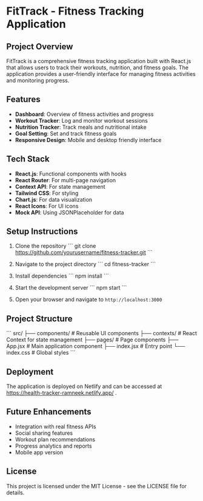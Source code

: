 # FitTrack - Fitness Tracking Application

## Project Overview
FitTrack is a comprehensive fitness tracking application built with React.js that allows users to track their workouts, nutrition, and fitness goals. The application provides a user-friendly interface for managing fitness activities and monitoring progress.

## Features
- **Dashboard**: Overview of fitness activities and progress
- **Workout Tracker**: Log and monitor workout sessions
- **Nutrition Tracker**: Track meals and nutritional intake
- **Goal Setting**: Set and track fitness goals
- **Responsive Design**: Mobile and desktop friendly interface

## Tech Stack
- **React.js**: Functional components with hooks
- **React Router**: For multi-page navigation
- **Context API**: For state management
- **Tailwind CSS**: For styling
- **Chart.js**: For data visualization
- **React Icons**: For UI icons
- **Mock API**: Using JSONPlaceholder for data

## Setup Instructions
1. Clone the repository
\`\`\`
git clone https://github.com/yourusername/fitness-tracker.git
\`\`\`

2. Navigate to the project directory
\`\`\`
cd fitness-tracker
\`\`\`

3. Install dependencies
\`\`\`
npm install
\`\`\`

4. Start the development server
\`\`\`
npm start
\`\`\`

5. Open your browser and navigate to `http://localhost:3000`

## Project Structure
\`\`\`
src/
├── components/       # Reusable UI components
├── contexts/         # React Context for state management
├── pages/            # Page components
├── App.jsx           # Main application component
├── index.jsx         # Entry point
└── index.css         # Global styles
\`\`\`

## Deployment
The application is deployed on Netlify and can be accessed at https://health-tracker-ramneek.netlify.app/ .

## Future Enhancements
- Integration with real fitness APIs
- Social sharing features
- Workout plan recommendations
- Progress analytics and reports
- Mobile app version

## License
This project is licensed under the MIT License - see the LICENSE file for details.
